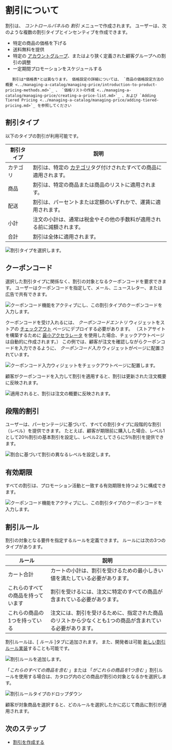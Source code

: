 # 割引について

割引は、 *コントロールパネル*の *割引* メニューで作成されます。 ユーザーは、次のような複数の割引タイプとインセンティブを作成できます。

  - 特定の商品の価格を下げる
  - 送料無料を提供
  - 特定の [アカウントグループ](../account-management/creating-a-new-account-group.md)、またはより狭く定義された顧客グループへの割引の調整
  - 一定期間プロモーションをスケジュールする

<!-- end list -->

``` tip::
   割引は*価格表*とは異なります。 価格設定の詳細については、 `商品の価格設定方法の概要 <../managing-a-catalog/managing-price/introduction-to-product-pricing-methods.md>`_ 、 `価格リストの作成 <../managing-a-catalog/managing-price/creating-a-price-list.md>`_ 、および `Adding Tiered Pricing <../managing-a-catalog/managing-price/adding-tiered-pricing.md>`_ を参照してください
```

## 割引タイプ

以下のタイプの割引が利用可能です。

| 割引タイプ | 説明                                                                                                                                                    |
| ----- | ----------------------------------------------------------------------------------------------------------------------------------------------------- |
| カテゴリ  | 割引は、特定の [カテゴリ](../managing-a-catalog/creating-and-managing-products/products/organizing-your-catalog-with-product-categories.md)タグ付けされたすべての商品に適用されます。 |
| 商品    | 割引は、特定の商品または商品のリストに適用されます。                                                                                                                            |
| 配送    | 割引は、パーセントまたは定額のいずれかで、運賃に適用されます。                                                                                                                       |
| 小計    | 注文の小計は、通常は税金やその他の手数料が適用される前に減額されます。                                                                                                                   |
| 合計    | 割引は全体に適用されます。                                                                                                                                         |

<!-- | Pricing Class | The discount is applied to all products in the same Product Group. | -->

![割引タイプを選択します。](./introduction-to-discounts/images/01.png)

<!--

The devs inadvertently added Pricing Class as a new discount type which adds a third tab called Pricing Classes. Unfortunately, it is not usable because the rest of the feature is not completed. It should be released in the 2.1.2 release.

-->

## クーポンコード

選択した割引タイプに関係なく、割引の対象となるクーポンコードを要求できます。 ユーザーはクーポンコードを指定して、メール、ニュースレター、または広告で共有できます。

![クーポンコード機能をアクティブにし、この割引タイプのクーポンコードを入力します。](./introduction-to-discounts/images/02.png)

クーポンコードを受け入れるには、 *クーポンコードエントリ* ウィジェットをストアの [チェックアウト](../creating-store-content/commerce-storefront-pages/checkout.md) ページにデプロイする必要があります。 （ストアサイトを構築するために [最小アクセラレータ](../starting-a-store/using-the-minium-accelerator-to-jump-start-your-b2b-store.md) を使用した場合、チェックアウトページは自動的に作成されます。） この例では、顧客が注文を確認しながらクーポンコードを入力できるように、 *クーポンコード入力* ウィジェットがページに配置されています。

![クーポンコード入力ウィジェットをチェックアウトページに配置します。](./introduction-to-discounts/images/07.png)

顧客がクーポンコードを入力して割引を適用すると、割引は更新された注文概要に反映されます。

![適用されると、割引は注文の概要に反映されます。](./introduction-to-discounts/images/08.png)

## 段階的割引

ユーザーは、パーセンテージに基づいて、すべての割引タイプに段階的な割引（レベル）を提供できます。 たとえば、顧客が期限前に購入した場合、レベル1として20％割引の基本割引を設定し、レベル2としてさらに5％割引を提供できます。

![割合に基づいて割引の異なるレベルを設定します。](./introduction-to-discounts/images/06.png)

## 有効期限

すべての割引は、プロモーション活動と一致する有効期限を持つように構成できます。

![クーポンコード機能をアクティブにし、この割引タイプのクーポンコードを入力します。](./introduction-to-discounts/images/03.png)

## 割引ルール

割引の対象となる要件を指定するルールを定義できます。 ルールには次の3つのタイプがあります。

| ルール               | 説明                                                    |
| ----------------- | ----------------------------------------------------- |
| カート合計             | カートの小計は、割引を受けるための最小しきい値を満たしている必要があります。                |
| これらのすべての商品を持っています | 割引を受けるには、注文に特定のすべての商品が含まれている必要があります。                  |
| これらの商品の1つを持っている   | 注文には、割引を受けるために、指定された商品のリストから少なくとも1つの商品が含まれている必要があります。 |

割引ルールは、[ *ルール* ]タブに追加されます。 また、開発者は可能 [新しい割引ルール実装](../developer-guide/tutorials/adding-a-new-discount-rule-type.md)することも可能です。

![割引ルールを追加します。](./introduction-to-discounts/images/04.png)

「*これらのすべての商品を含む* 」または 「*がこれらの商品を1つ含む* 」割引ルールを使用する場合は、カタログ内のどの商品が割引の対象となるかを選択します。

![割引ルールタイプのドロップダウン](./introduction-to-discounts/images/05.png)

顧客が対象商品を選択すると、どのルールを選択したかに応じて商品に割引が適用されます。

## 次のステップ

  - [割引を作成する](./creating-a-discount.md)
